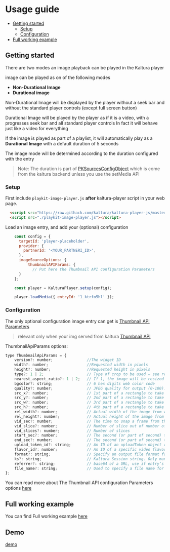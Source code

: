 # Usage guide

- [Getting started](#getting-started)
  - [Setup](#setup)
  - [Configuration](#Configuration)
- [Full working example](https://github.com/kaltura/playkit-js-image-player/tree/master/demo)

[comment]: <> ([PKSourcesConfigObject]&#40;https://github.com/kaltura/playkit-js/blob/master/docs/configuration.md#type-pksourcesconfigobject&#41;)
## Getting started

There are two modes an image playback can be played in the Kaltura player

image can be played as on of the following modes

- **Non-Durational Image**
- **Durational image**

Non-Durational Image will be displayed by the player without a seek bar and without the standard player controls (except full screen button)

Durational Image will be played by the player as if it is a video, 
with a progresses seek bar and all standard player controls
In fact it will behave just like a video for everything

If the image is played as part of a playlist, it will automatically play as a **Durational Image** with a default duration of 5 seconds

The image mode will be determined according to the duration configured with the entry

> Note: The duration is part of [PKSourcesConfigObject](https://github.com/kaltura/playkit-js/blob/master/docs/configuration.md#type-pksourcesconfigobject&#41;) which is come from the kaltura backend unless you use the setMedia API

### Setup

First include `playkit-image-player.js` **after** kaltura-player script in your web page.

```html
  <script src="https://raw.githack.com/kaltura/kaltura-player-js/master/dist/kaltura-ovp-player.js"></script>
  <script src="./playkit-image-player.js"></script>
```

Load an image entry, and add your (optional) configuration

```js
    const config = {
      targetId: 'player-placeholder',
      provider: {
        partnerId: '<YOUR_PARTNERI_ID>',
      },
      imageSourceOptions: {
          thumbnailAPIParams: {
            // Put here the Thumbnail API configuration Parameters
      }
    };

    const player = KalturaPlayer.setup(config);

    player.loadMedia({ entryId: '1_ktrfo5hl' });
```

### Configuration

The only optional configuration image entry can get is  [Thumbnail API Parameters](https://developer.kaltura.com/api-docs/Engage_and_Publish/kaltura-thumbnail-api.html)

> relevant only when your img served from kaltura [Thumbnail API](https://developer.kaltura.com/api-docs/Engage_and_Publish/kaltura-thumbnail-api.html)

ThumbnailApiParams options:

```js
type ThumbnailApiParams = {
    version?: number;               //The widget ID
    width?: number;                 //Requested width in pixels
    height?: number;                //Requested height in pixels
    type?: 1 | 2;                   // Type of crop to be used – see remarks below
    nearest_aspect_ratio?: 1 | 2;   // If 1, the image will be resized to nearest aspect ratio (based on the original image/video), and only then cropped to the desired dimensions. This will override the type parameter
    bgcolor?: string;               // 6 hex digits web color code
    quality?: number;               // JPEG quality for output (0-100). The default is 75
    src_x?: number;                 // 1st part of a rectangle to take from original picture
    src_y?: number;                 // 2nd part of a rectangle to take from original picture
    src_w?: number;                 // 3rd part of a rectangle to take from original picture
    src_h?: number;                 // 4th part of a rectangle to take from original picture
    rel_width?: number;             // Actual width of the image from which the src_* parameters were taken
    rel_height?: number;            // Actual height of the image from which the src_* parameters were taken
    vid_sec?: number;               // The time to snap a frame from the video (to get a specific frame # use; second=frame/(durationSec * FPS)
    vid_slice?: number;             // Number of slice out of number of slices
    vid_slices?: number;            // Number of slices
    start_sec?: number;             // The second (or part of second) to begin extracting the slices stripe from (e.g. to avoid black frame in videos that begin with fade to black, set start_sec to the second that is after the black transition). This param defaults to 0 if t set or invalid. If start_sec will be set to a higher number than end_sec, the API will return 404 error.
    end_sec?: number;               // The second (or part of second) to stop extracting slices at (e.g. to create a stripe animation that is smooth but only contains few frames, use this parameter to only extract a short segment of your video instead of extracting slices across the entire video). This param defaults to the duration of the video if t provided or set to invalid value.
    upload_token_id?: string;       // An ID of an uploadToken object representing a file that was recently uploaded (upload tokens are invalid after 2 weeks) to generate the image from
    flavor_id?: number;             // An ID of a specific video flavor to generate the image from
    format?: string;                // Specify an output file format for the generated image. Supported values are?: JPG, JPEG, JXR, PNG, PNG8/24/32/48/64, BMP, GIF, TIF, PSD, and PDF.
    ks?: string;                    // Kaltura Session string. Only mandatory if the account is configured to require session on thumbnails request
    referrer?: string;              // base64 of a URL, use if entry’s thumbnail access control is set to force domain
    file_name?: string;             // Used to specify a file name for the generated image. Must be the last parameter on the list to generate a URL that ends with a filename.extension
};
```

You can read more about The Thumbnail API configuration Parameters options [here](https://developer.kaltura.com/api-docs/Engage_and_Publish/kaltura-thumbnail-api.html)

## Full working example

You can find Full working example [here](https://github.com/kaltura/playkit-js-image-player/blob/master/demo/index.html)

## Demo

[demo](https://kaltura.github.io/playkit-js-image-player/demo/index.html)